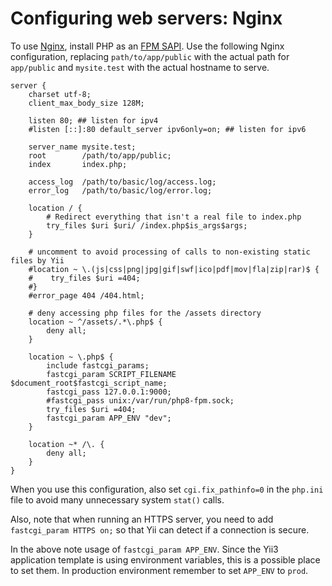 # Configuring web servers: Nginx

To use [Nginx](https://wiki.nginx.org/), install PHP as an [FPM SAPI](https://secure.php.net/install.fpm).
Use the following Nginx configuration, replacing `path/to/app/public` with the actual path for
`app/public` and `mysite.test` with the actual hostname to serve.

```nginx
server {
    charset utf-8;
    client_max_body_size 128M;

    listen 80; ## listen for ipv4
    #listen [::]:80 default_server ipv6only=on; ## listen for ipv6

    server_name mysite.test;
    root        /path/to/app/public;
    index       index.php;

    access_log  /path/to/basic/log/access.log;
    error_log   /path/to/basic/log/error.log;

    location / {
        # Redirect everything that isn't a real file to index.php
        try_files $uri $uri/ /index.php$is_args$args;
    }

    # uncomment to avoid processing of calls to non-existing static files by Yii
    #location ~ \.(js|css|png|jpg|gif|swf|ico|pdf|mov|fla|zip|rar)$ {
    #    try_files $uri =404;
    #}
    #error_page 404 /404.html;

    # deny accessing php files for the /assets directory
    location ~ ^/assets/.*\.php$ {
        deny all;
    }

    location ~ \.php$ {
        include fastcgi_params;
        fastcgi_param SCRIPT_FILENAME $document_root$fastcgi_script_name;
        fastcgi_pass 127.0.0.1:9000;
        #fastcgi_pass unix:/var/run/php8-fpm.sock;
        try_files $uri =404;
        fastcgi_param APP_ENV "dev";
    }

    location ~* /\. {
        deny all;
    }
}
```

When you use this configuration, also set `cgi.fix_pathinfo=0` in the `php.ini` file
to avoid many unnecessary system `stat()` calls.

Also, note that when running an HTTPS server, you need to add `fastcgi_param HTTPS on;` so that Yii
can detect if a connection is secure.

In the above note usage of `fastcgi_param APP_ENV`. Since the Yii3 application template is using environment variables,
this is a possible place to set them. In production environment remember to set `APP_ENV` to `prod`.
